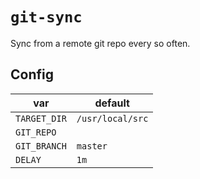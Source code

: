 # `git-sync`

Sync from a remote git repo every so often.

## Config

| var          | default          |
|--------------|------------------|
| `TARGET_DIR` | `/usr/local/src` |
| `GIT_REPO`   |                  |
| `GIT_BRANCH` | `master`         |
| `DELAY`      | `1m`             |
